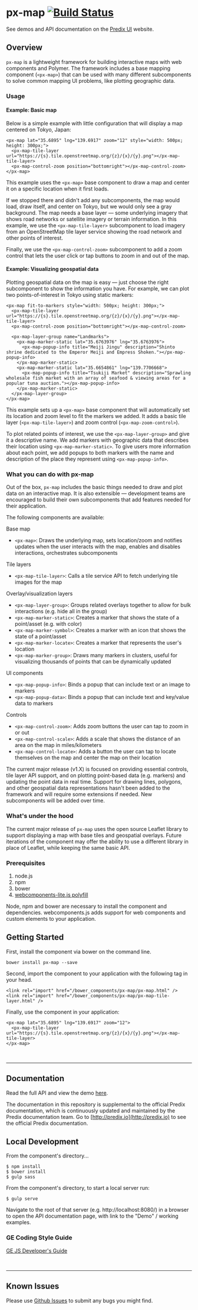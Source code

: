 # px-map [![Build Status](https://travis-ci.org/predixdesignsystem/px-map.svg?branch=master)](https://travis-ci.org/predixdesignsystem/px-map)

See demos and API documentation on the [Predix UI](https://www.predix-ui.com/#/components/px-map/) website.

## Overview

`px-map` is a lightweight framework for building interactive maps with web components and Polymer. The framework includes a base mapping component (`<px-map>`) that can be used with many different subcomponents to solve common mapping UI problems, like plotting geographic data.

### Usage

#### Example: Basic map

Below is a simple example with little configuration that will display a map centered on Tokyo, Japan:

    <px-map lat="35.6895" lng="139.6917" zoom="12" style="width: 500px; height: 300px;">
      <px-map-tile-layer url="https://{s}.tile.openstreetmap.org/{z}/{x}/{y}.png"></px-map-tile-layer>
      <px-map-control-zoom position="bottomright"></px-map-control-zoom>
    </px-map>

This example uses the `<px-map>` base component to draw a map and center it on a specific location when it first loads.

If we stopped there and didn't add any subcomponents, the map would load, draw itself, and center on Tokyo, but we would only see a gray background. The map needs a base layer — some underlying imagery that shows road networks or satellite imagery or terrain information. In this example, we use the `<px-map-tile-layer>` subcomponent to load imagery from an OpenStreetMap tile layer service showing the road network and other points of interest.

Finally, we use the `<px-map-control-zoom>` subcomponent to add a zoom control that lets the user click or tap buttons to zoom in and out of the map.

#### Example: Visualizing geospatial data

Plotting geospatial data on the map is easy — just choose the right subcomponent to show the information you have. For example, we can plot two points-of-interest in Tokyo using static markers:

    <px-map fit-to-markers style="width: 500px; height: 300px;">
      <px-map-tile-layer url="https://{s}.tile.openstreetmap.org/{z}/{x}/{y}.png"></px-map-tile-layer>
      <px-map-control-zoom position="bottomright"></px-map-control-zoom>

      <px-map-layer-group name="Landmarks">
        <px-map-marker-static lat="35.6763976" lng="35.6763976">
          <px-map-popup-info title="Meiji Jingu" description="Shinto shrine dedicated to the Emperor Meiji and Empress Shoken."></px-map-popup-info>
        </px-map-marker-static>
        <px-map-marker-static lat="35.6654861" lng="139.7706668">
          <px-map-popup-info title="Tsukiji Market" description="Sprawling wholesale fish market with an array of seafood & viewing areas for a popular tuna auction."></px-map-popup-info>
        </px-map-marker-static>
      </px-map-layer-group>
    </px-map>

This example sets up a `<px-map>` base component that will automatically set its location and zoom level to fit the markers we added. It adds a basic tile layer (`<px-map-tile-layer>`) and zoom control (`<px-map-zoom-control>`).

To plot related points of interest, we use the `<px-map-layer-group>` and give it a descriptive name. We add markers with geographic data that describes their location using `<px-map-marker-static>`. To give users more information about each point, we add popups to both markers with the name and description of the place they represent using `<px-map-popup-info>`.

### What you can do with px-map

Out of the box, `px-map` includes the basic things needed to draw and plot data on an interactive map. It is also extensible — development teams are encouraged to build their own subcomponents that add features needed for their application.

The following components are available:

Base map

- `<px-map>`: Draws the underlying map, sets location/zoom and notifies updates when the user interacts with the map, enables and disables interactions, orchestrates subcomponents

Tile layers

- `<px-map-tile-layer>`: Calls a tile service API to fetch underlying tile images for the map

Overlay/visualization layers

- `<px-map-layer-group>`: Groups related overlays together to allow for bulk interactions (e.g. hide all in the group)
- `<px-map-marker-static>`: Creates a marker that shows the state of a point/asset (e.g. with color)
- `<px-map-marker-symbol>`: Creates a marker with an icon that shows the state of a point/asset
- `<px-map-marker-locate>`: Creates a marker that represents the user's location
- `<px-map-marker-group>`: Draws many markers in clusters, useful for visualizing thousands of points that can be dynamically updated

UI components

- `<px-map-popup-info>`: Binds a popup that can include text or an image to markers
- `<px-map-popup-data>`: Binds a popup that can include text and key/value data to markers

Controls

- `<px-map-control-zoom>`: Adds zoom buttons the user can tap to zoom in or out
- `<px-map-control-scale>`: Adds a scale that shows the distance of an area on the map in miles/kilometers
- `<px-map-control-locate>`: Adds a button the user can tap to locate themselves on the map and center the map on their location

The current major release (v1.X) is focused on providing essential controls, tile layer API support, and on plotting point-based data (e.g. markers) and updating the point data in real time. Support for drawing lines, polygons, and other geospatial data representations hasn't been added to the framework and will require some extensions if needed. New subcomponents will be added over time.

### What's under the hood

The current major release of `px-map` uses the open source Leaflet library to support displaying a map with base tiles and geospatial overlays. Future iterations of the component may offer the ability to use a different library in place of Leaflet, while keeping the same basic API.

### Prerequisites
1. node.js
2. npm
3. bower
4. [webcomponents-lite.js polyfill](https://github.com/webcomponents/webcomponentsjs)

Node, npm and bower are necessary to install the component and dependencies. webcomponents.js adds support for web components and custom elements to your application.

## Getting Started

First, install the component via bower on the command line.

```
bower install px-map --save
```

Second, import the component to your application with the following tag in your head.

```
<link rel="import" href="/bower_components/px-map/px-map.html" />
<link rel="import" href="/bower_components/px-map/px-map-tile-layer.html" />
```

Finally, use the component in your application:

```
<px-map lat="35.6895" lng="139.6917" zoom="12">
  <px-map-tile-layer url="https://{s}.tile.openstreetmap.org/{z}/{x}/{y}.png"></px-map-tile-layer>
</px-map>
```

<br />
<hr />

## Documentation

Read the full API and view the demo [here](https://www.predix-ui.com/#/components/px-map).

The documentation in this repository is supplemental to the official Predix documentation, which is continuously updated and maintained by the Predix documentation team. Go to [http://predix.io](http://predix.io)  to see the official Predix documentation.


## Local Development

From the component's directory...

```
$ npm install
$ bower install
$ gulp sass
```

From the component's directory, to start a local server run:

```
$ gulp serve
```

Navigate to the root of that server (e.g. http://localhost:8080/) in a browser to open the API documentation page, with link to the "Demo" / working examples.

### GE Coding Style Guide
[GE JS Developer's Guide](https://github.com/GeneralElectric/javascript)

<br />
<hr />

## Known Issues

Please use [Github Issues](https://github.com/predixdesignsystem/px-map/issues) to submit any bugs you might find.
